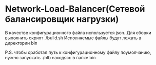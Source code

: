 # Network-Load-Balancer(Сетевой балансировщик нагрузки)

В качестве конфигурационного файла используется json.
Для сборки выполнить скрипт ./build.sh
Исполняемые файлы будут лежать в директории bin

P.S. чтобы сработал путь к конфигурационному файлу поумолчанию, нужно запускать ./nlb находясь в папке bin
